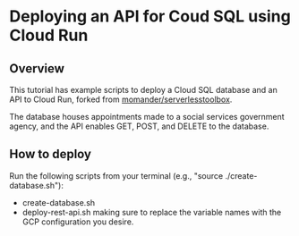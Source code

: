 # Deploying an API for Coud SQL using Cloud Run

## Overview
This tutorial has example scripts to deploy a Cloud SQL database and an API to Cloud Run, forked from [momander/serverlesstoolbox](https://github.com/momander/serverlesstoolbox/tree/master/rest-api-sql).

The database houses appointments made to a social services government agency, and the API enables GET, POST, and DELETE to the database.

## How to deploy
Run the following scripts from your terminal (e.g., "source ./create-database.sh"):
 - create-database.sh
 - deploy-rest-api.sh
making sure to replace the variable names with the GCP configuration you desire.

